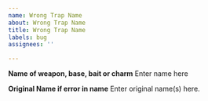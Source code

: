 ```yaml
---
name: Wrong Trap Name
about: Wrong Trap Name
title: Wrong Trap Name
labels: bug
assignees: ''

---
```


**Name of weapon, base, bait or charm**
Enter name here

**Original Name if error in name**
Enter original name(s) here.
